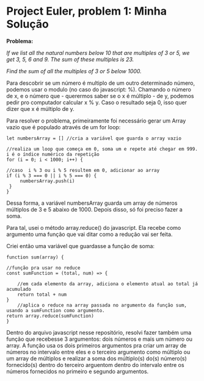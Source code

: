 # Project Euler, problem 1: Minha Solução

<b>Problema:</b>

<i>If we list all the natural numbers below 10 that are multiples of 3 or 5, we get 3, 5, 6 and 9. The sum of these multiples is 23.

Find the sum of all the multiples of 3 or 5 below 1000.</i>

Para descobrir se um número é multiplo de um outro determinado número, podemos usar o modulo (no caso do javascript: %).
Chamando o número de x, e o número que - querermos saber se o x é múltiplo - de y, podemos pedir pro computador calcular x % y. Caso o resultado seja 0, isso quer dizer que x é múltiplo de y.

Para resolver o problema, primeiramente foi necessário gerar um Array vazio que é populado através de um for loop:

	let numbersArray = [] //cria a variável que guarda o array vazio
	
	//realiza um loop que começa em 0, soma um e repete até chegar em 999. i é o índice numérico da repetição
	for (i = 0; i < 1000; i++) {
	
	//caso  i % 3 ou i % 5 resultem em 0, adicionar ao array
  	if (i % 3 === 0 || i % 5 === 0) {
     	 numbersArray.push(i)                               
   	 }
	}

Dessa forma, a variável numbersArray guarda um array de números múltiplos de 3 e 5 abaixo de 1000.
Depois disso, só foi preciso fazer a soma.

Para tal, usei o método array.reduce() do javascript. Ela recebe como argumento uma função que vai ditar como a redução vai ser feita.

Criei então uma variável que guardasse a função de soma:

	function sum(array) {
	
  	//função pra usar no reduce
  	const sumFunction = (total, num) => {
		
		//em cada elemento da array, adiciona o elemento atual ao total já acumulado
    	return total + num
  	}
		//aplica o reduce na array passada no argumento da função sum, usando a sumFunction como argumento.
  	return array.reduce(sumFunction)                               
	}
	
Dentro do arquivo javascript nesse repositório, resolvi fazer também uma função que recebesse 3 argumentos: dois números e mais um número ou array. A função usa os dois primeiros argumentos pra criar um array de números no intervalo entre eles e o terceiro argumento como múltiplo ou um array de múltiplos e realizar a soma dos múltiplo(s) do(s) número(s) fornecido(s) dentro do terceiro arguentom dentro do intervalo entre os números fornecidos no primeiro e segundo argumentos.
